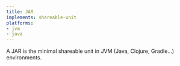 ```yaml
---
title: JAR
implements: shareable-unit
platforms:
- jvm
- java
---
```


A JAR is the minimal shareable unit in JVM (Java, Clojure, Gradle…) environments.